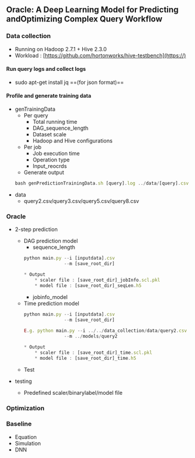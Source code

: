 ## Oracle: A Deep Learning Model for Predicting andOptimizing Complex Query Workflow
### Data collection
* Running on Hadoop 2.7.1 + Hive 2.3.0
* Workload : [https://github.com/hortonworks/hive-testbench](https://)
#### Run query logs and collect logs
* sudo apt-get install jq ==(for json format)==

#### Profile and generate training data
* genTrainingData 
    * Per query
        * Total running time
        * DAG_sequence_length
        * Dataset scale
        * Hadoop and Hive configurations
    * Per job
        * Job execution time
        * Operation type
        * Input_reocrds 
    * Generate output
    ```javascript
    bash genPredictionTrainingData.sh [query].log ../data/[query].csv
    ```
* data
    * query2.csv/query3.csv/query5.csv/query8.csv

### Oracle
* 2-step prediction
    * DAG prediction model
        * sequence_length
        ```javascript
        python main.py --i [inputdata].csv 
                       --m [save_root_dir]
        
        * Output
            * scaler file : [save_root_dir]_jobInfo.scl.pkl
            * model file : [save_root_dir]_seqLen.h5
        ```
        * jobinfo_model
    * Time prediction model
        ```javascript
        python main.py --i [inputdata].csv 
                       --m [save_root_dir]
                       
        E.g. python main.py --i ../../data_collection/data/query2.csv 
                       --m ../models/query2
        
        * Output
            * scaler file : [save_root_dir]_time.scl.pkl
            * model file : [save_root_dir]_time.h5
        ```
    * Test
    
* testing
    * Predefined scaler/binarylabel/model file
        
### Optimization

### Baseline
* Equation
* Simulation
* DNN
